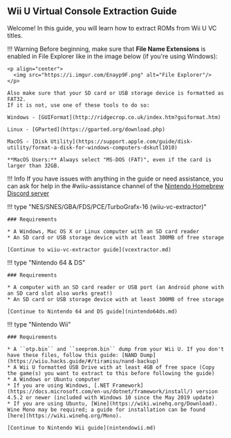 ## Wii U Virtual Console Extraction Guide

Welcome! In this guide, you will learn how to extract ROMs from Wii U VC titles.

!!! Warning
    Before beginning, make sure that **File Name Extensions** is enabled in File Explorer like in the image below (if you're using Windows):

    <p align="center">
      <img src="https://i.imgur.com/Enayp9F.png" alt="File Explorer"/>
    </p>

    Also make sure that your SD card or USB storage device is formatted as FAT32.
    If it is not, use one of these tools to do so:

    Windows - [GUIFormat](http://ridgecrop.co.uk/index.htm?guiformat.htm)

    Linux - [GParted](https://gparted.org/download.php)

    MacOS - [Disk Utility](https://support.apple.com/guide/disk-utility/format-a-disk-for-windows-computers-dskutl1010)

    **MacOS Users:** Always select "MS-DOS (FAT)", even if the card is larger than 32GB.

!!! Info
    If you have issues with anything in the guide or need assistance, you can ask for help in the #wiiu-assistance channel of the [Nintendo Homebrew Discord server](https://discord.gg/C29hYvh)

!!! type "NES/SNES/GBA/FDS/PCE/TurboGrafx-16 (wiiu-vc-extractor)"

    ### Requirements

    * A Windows, Mac OS X or Linux computer with an SD card reader
    * An SD card or USB storage device with at least 300MB of free storage

    [Continue to wiiu-vc-extractor guide](vcextractor.md)

!!! type "Nintendo 64 & DS"

    ### Requirements

    * A computer with an SD card reader or USB port (an Android phone with an SD card slot also works great!)
    * An SD card or USB storage device with at least 300MB of free storage

    [Continue to Nintendo 64 and DS guide](nintendo64ds.md)


!!! type "Nintendo Wii"

    ### Requirements

    * A ``otp.bin`` and ``seeprom.bin`` dump from your Wii U. If you don't have these files, follow this guide: [NAND Dump](https://wiiu.hacks.guide/#/tiramisu/nand-backup)
    * A Wii U formatted USB Drive with at least 4GB of free space (Copy the game(s) you want to extract to this before following the guide)
    * A Windows or Ubuntu computer
    * If you are using Windows, [.NET Framework](https://docs.microsoft.com/en-us/dotnet/framework/install/) version 4.5.2 or newer (included with Windows 10 since the May 2019 update)
    * If you are using Ubuntu, [Wine](https://wiki.winehq.org/Download). Wine Mono may be required; a guide for installation can be found [here](https://wiki.winehq.org/Mono).

    [Continue to Nintendo Wii guide](nintendowii.md)
